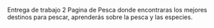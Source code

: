 Entrega de trabajo 2 
Pagina de Pesca donde encontraras los mejores destinos para pescar, aprenderás sobre la pesca y las especies. 